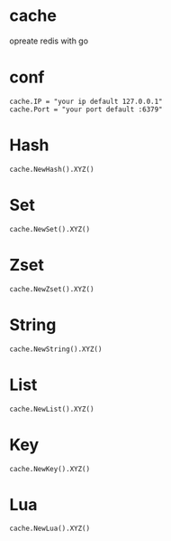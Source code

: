 # cache
opreate redis with go

# conf 

    cache.IP = "your ip default 127.0.0.1"
    cache.Port = "your port default :6379"

# Hash

    cache.NewHash().XYZ()

# Set

    cache.NewSet().XYZ()

# Zset

    cache.NewZset().XYZ()

# String

    cache.NewString().XYZ()

# List 

    cache.NewList().XYZ()

# Key

    cache.NewKey().XYZ()

# Lua

    cache.NewLua().XYZ()